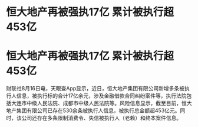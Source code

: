 # 恒大地产再被强执17亿 累计被执行超453亿

# 恒大地产再被强执17亿 累计被执行超453亿

财联社8月16日电，天眼查App显示，近日，恒大地产集团有限公司新增多条被执行人信息，被执行标的合计17亿余元，涉及金融借款合同纠纷案件等，执行法院包括大连市中级人民法院、成都市中级人民法院等。风险信息显示，截至目前，恒大地产集团有限公司已存在530余条被执行人信息，被执行总金额超453亿元。同时，该公司还存在多条限制消费令、失信被执行人（老赖）和终本案件信息。

